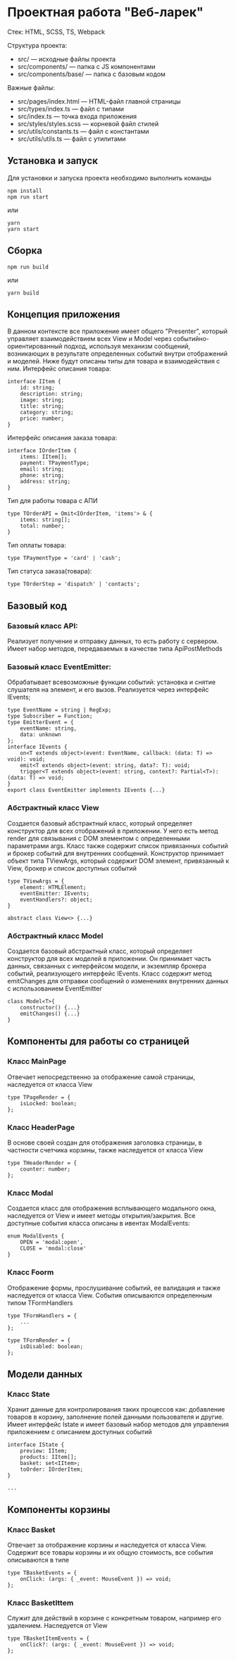 # Проектная работа "Веб-ларек"

Стек: HTML, SCSS, TS, Webpack

Структура проекта:
- src/ — исходные файлы проекта
- src/components/ — папка с JS компонентами
- src/components/base/ — папка с базовым кодом

Важные файлы:
- src/pages/index.html — HTML-файл главной страницы
- src/types/index.ts — файл с типами
- src/index.ts — точка входа приложения
- src/styles/styles.scss — корневой файл стилей
- src/utils/constants.ts — файл с константами
- src/utils/utils.ts — файл с утилитами

## Установка и запуск
Для установки и запуска проекта необходимо выполнить команды

```
npm install
npm run start
```

или

```
yarn
yarn start
```
## Сборка

```
npm run build
```

или

```
yarn build
```
## Концепция приложения
В данном контексте все приложение имеет общего "Presenter", который управляет взаимодействием всех View и Model через событийно-ориентированный подход, используя механизм сообщений, возникающих в результате определенных событий внутри отображений и моделей.
Ниже будут описаны типы для товара и взаимодействия с ним.
Интерфейс описания товара: 
```
interface IItem {
    id: string;
    description: string;
    image: string;
    title: string;
    category: string;
    price: number;
}
```
Интерфейс описания заказа товара: 
```
interface IOrderItem {
    items: IItem[];
    payment: TPaymentType;
    email: string;
    phone: string;
    address: string;
}
```
Тип для работы товара с АПИ
```
type TOrderAPI = Omit<IOrderItem, 'items'> & {
    items: string[];
	total: number;
} 
```

Тип оплаты товара:
```
type TPaymentType = 'card' | 'cash';
```
Тип статуса заказа(товара):
```
type TOrderStep = 'dispatch' | 'contacts';
```

## Базовый код
### Базовый класс API:
Реализует получение и отправку данных, то есть работу с сервером. Имеет набор методов, передаваемых в качестве типа ApiPostMethods

### Базовый класс EventEmitter:
Обрабатывает всевозможные функции событий: установка и снятие слушателя на элемент, и его вызов.
Реализуется через интерфейс IEvents;
```
type EventName = string | RegExp;
type Subscriber = Function;
type EmitterEvent = {
    eventName: string,
    data: unknown
};
interface IEvents {
    on<T extends object>(event: EventName, callback: (data: T) => void): void;
    emit<T extends object>(event: string, data?: T): void;
    trigger<T extends object>(event: string, context?: Partial<T>): (data: T) => void;
}
export class EventEmitter implements IEvents {...}
```
### Абстрактный класс View
Создается базовый абстрактный класс, который определяет конструктор для всех отображений в приложении. У него есть метод render для связывания с DOM элементом с определенными параметрами args. Класс также содержит список привязанных событий и брокер событий для внутренних сообщений.
Конструктор принимает объект типа TViewArgs, который содержит DOM элемент, привязанный к View, брокер и список доступных событий
```
type TViewArgs = {
    element: HTMLElement;
	eventEmitter: IEvents;
	eventHandlers?: object;
}

abstract class View<> {...}
```
### Абстрактный класс Model 
Создается базовый абстрактный класс, который определяет конструктор для всех моделей в приложении. Он принимает часть данных, связанных с интерфейсом модели, и экземпляр брокера событий, реализующего интерфейс IEvents. Класс содержит метод emitChanges для отправки сообщений о изменениях внутренних данных с использованием EventEmitter
```
class Model<T>{
	constructor() {...}
	emitChanges() {...}
}
```
## Компоненты для работы со страницей
### Класс MainPage
Отвечает непосредственно за отображение самой страницы, наследуется от класса View
```
type TPageRender = {
	isLocked: boolean;
};
```
### Класс HeaderPage 
В основе своей создан для отображения заголовка страницы, в частности счетчика корзины, также наследуется от класса View
```
type THeaderRender = {
	counter: number;
};
```
### Класс Modal 
Создается класс для отображения всплывающего модального окна, наследуется от View и имеет методы открытия/закрытия.
Все доступные события класса описаны в ивентах ModalEvents:
```
enum ModalEvents {
    OPEN = 'modal:open',
	CLOSE = 'modal:close'
}
```
### Класс Foorm
Отображение формы, прослушивание событий, ее валидация и также наследуется от класса View. События описываются определенным типом TFormHandlers
```
type TFormHandlers = {
    ...
};

type TFormRender = {
	isDisabled: boolean;
};
```
## Модели данных
### Класс State
Хранит данные для контролирования таких процессов как: добавление товаров в корзину, заполнение полей данными пользователя и другие. Имеет интерфейс Istate и имеет базовый набор методов для управления приложением с описанием доступных событий
```
interface IState {
    preview: IItem;
    products: IItem[];
    basket: set<IItem>;
    toOrder: IOrderItem;
}

...
```
## Компоненты корзины
### Класс Basket
Отвечает за отображение корзины и наследуется от класса View. Содержит все товары корзины и их общую стоимость, все события описываются в типе
```
type TBasketEvents = {
	onClick: (args: { _event: MouseEvent }) => void;
};
```
### Класс BasketIttem
Служит для действий в корзине с конкретным товаром, например его удалением. Наследуется от View
```
type TBasketItemEvents = {
	onClick?: (args: { _event: MouseEvent }) => void;
};
```

